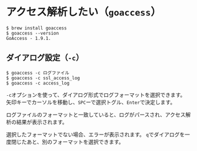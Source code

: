 # アクセス解析したい（``goaccess``）

```console
$ brew install goaccess
$ goaccess --version
GoAccess - 1.9.1.
```

## ダイアログ設定（``-c``）

```console
$ goaccess -c ログファイル
$ goaccess -c ssl_access_log
$ goaccess -c access_log
```

``-c``オプションを使って、ダイアログ形式でログフォーマットを選択できます。
矢印キーでカーソルを移動し、``SPC``ーで選択トグル、``Enter``で決定します。

ログファイルのフォーマットと一致していると、ログがパースされ、アクセス解析の結果が表示されます。

選択したフォーマットでない場合、エラーが表示されます。
``q``でダイアログを一度閉じたあと、別のフォーマットを選択できます。
